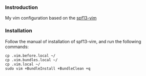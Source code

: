 ### Instroduction

My vim configuration based on the [spf13-vim](https://github.com/spf13/spf13-vim)

### Installation

Follow the manual of installation of spf13-vim, and run the following commands:

```shell
cp .vim.before.local ~/
cp .vim.bundles.local ~/
cp .vim.local ~/
sudo vim +BundleInstall +BundleClean +q
```
